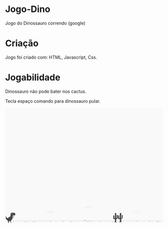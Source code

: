 # Jogo-Dino

Jogo do Dinossauro correndo (google)

# Criação

Jogo foi criado com:
HTML,
Javascript,
Css.

# Jogabilidade

Dinossauro não pode bater nos cactus.

Tecla espaço comando para dinossauro pular.

<p align="center">
<img src="./img/example.png">
</p>
